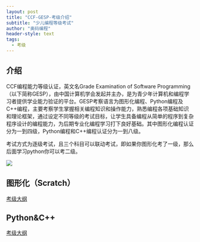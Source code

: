 ```yaml
---
layout: post
title: "CCF-GESP-考级介绍"
subtitle: "少儿编程等级考试"
author: "奥码编程"
header-style: text
tags:
  - 考级
---
```



介绍
--
CCF编程能力等级认证，英文名Grade Examination of Software Programming（以下简称GESP），由中国计算机学会发起并主办，是为青少年计算机和编程学习者提供学业能力验证的平台。GESP考察语言为图形化编程、Python编程及C++编程，主要考察学生掌握相关编程知识和操作能力，熟悉编程各项基础知识和理论框架，通过设定不同等级的考试目标，让学生具备编程从简单的程序到复杂程序设计的编程能力，为后期专业化编程学习打下良好基础。其中图形化编程认证分为一到四级，Python编程和C++编程认证分为一到八级。

考试方式为逐级考试，且三个科目可以联动考试，即如果你图形化考了一级，那么后面学习python你可以考二级。

![](/img/gesp_big.png)


图形化（Scratch）
--

[考级大纲](https://gesp.ccf.org.cn/101/attach/1579692243025952.pdf)


Python&C++
--

[考级大纲](https://gesp.ccf.org.cn/101/attach/1579675000242208.pdf)

